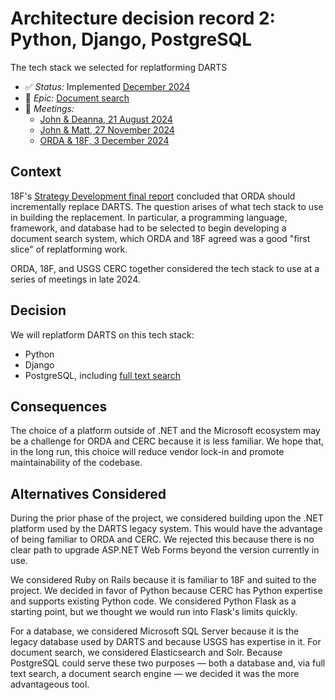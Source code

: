 # Architecture decision record 2: Python, Django, PostgreSQL

The tech stack we selected for replatforming DARTS

* :white_check_mark: _Status:_ Implemented [December 2024](https://github.com/DOI-OS-ORDA/DARTS/commit/1858055b77cc9f840480fb4f9ddfe0314e0992ec)
* :ticket: _Epic:_ [Document search](https://github.com/DOI-OS-ORDA/DARTS/milestone/1)
* :busts_in_silhouette: _Meetings:_
    * [John & Deanna, 21 August 2024](https://docs.google.com/document/d/1hiQZG-PVklW5Y-Dk03r9kYafTTdw-Ol9wAq7H5Q2ni0/edit?tab=t.0#heading=h.o4jgj8cu2r4u)
    * [John & Matt, 27 November 2024](https://docs.google.com/document/d/1aI9Ef5yS-mzrNaTyvhhPe3E4PrWliudMGoEw9AWmwtM/)
    * [ORDA & 18F, 3 December 2024](https://docs.google.com/document/d/1hiQZG-PVklW5Y-Dk03r9kYafTTdw-Ol9wAq7H5Q2ni0/edit?tab=t.0#heading=h.wy6rvv8yun23)

## Context

18F's [Strategy Development final report](https://docs.google.com/document/d/1Rjov9MW8LuXyoqMj9ZXNThSpbCJx4F1BE7Siluc6obg/) concluded that ORDA should incrementally replace DARTS. The question arises of what tech stack to use in building the replacement. In particular, a programming language, framework, and database had to be selected to begin developing a document search system, which ORDA and 18F agreed was a good "first slice" of replatforming work.

ORDA, 18F, and USGS CERC together considered the tech stack to use at a series of meetings in late 2024.

## Decision

We will replatform DARTS on this tech stack:
* Python
* Django
* PostgreSQL, including [full text search](https://www.postgresql.org/docs/current/textsearch-intro.html)

## Consequences

The choice of a platform outside of .NET and the Microsoft ecosystem may be a challenge for ORDA and CERC because it is less familiar. We hope that, in the long run, this choice will reduce vendor lock-in and promote maintainability of the codebase.

## Alternatives Considered

During the prior phase of the project, we considered building upon the .NET platform used by the DARTS legacy system. This would have the advantage of being familiar to ORDA and CERC. We rejected this because there is no clear path to upgrade ASP.NET Web Forms beyond the version currently in use.

We considered Ruby on Rails because it is familiar to 18F and suited to the project. We decided in favor of Python because CERC has Python expertise and supports existing Python code. We considered Python Flask as a starting point, but we thought we would run into Flask's limits quickly.

For a database, we considered Microsoft SQL Server because it is the legacy database used by DARTS and because USGS has expertise in it. For document search, we considered Elasticsearch and Solr. Because PostgreSQL could serve these two purposes &mdash; both a database and, via full text search, a document search engine &mdash; we decided it was the more advantageous tool.
